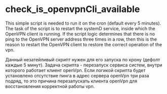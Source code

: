 # check_is_openvpnCli_available

This simple script is needed to run it on the cron (default every 5 minutes).
The task of the script is to restart the systemD service, inside which the OpenVPN client is running. If the script logic determines that there is no ping to the OpenVPN server address three times in a row, then this is the reason to restart the OpenVPN client to restore the correct operation of the vpn.

Данный незатейливый скрипт нужен для его запуска по крону (дефолт каждые 5 минут).
Задача скрипта - перезапуск сервиса систем, внутри которого работает клиент openVpn. Если логикой скрипта будет установлено отсутствие пинга в адрес сервера openVpn три раза подряд, то это причина перезапускать клиента openVpn для восстановления корректной работы vpn.
